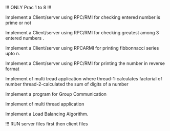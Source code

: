 !!! ONLY Prac 1 to 8 !!!

Implement a Client/server using RPC/RMI for checking entered number is prime or not

Implement a Client/server using RPC/RMI for checking greatest among 3 entered numbers .

Implement a Client/server using RPCARMI for printing fibbonnacci series upto n.

Implement a Client/server using RPC/RMI for printing the number in reverse format

Implement of multi tread application where
thread-1-calculates factorial of number
thread-2-calculated the sum of digits of a number

Implement a program for Group Communication

Implement of multi thread application

Implement a Load Balancing Algorithm.

!!! RUN server files first then client files
